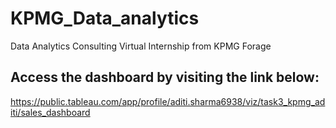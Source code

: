 # KPMG_Data_analytics
Data Analytics Consulting Virtual Internship from KPMG Forage

## Access the dashboard by visiting the link below:
https://public.tableau.com/app/profile/aditi.sharma6938/viz/task3_kpmg_aditi/sales_dashboard
